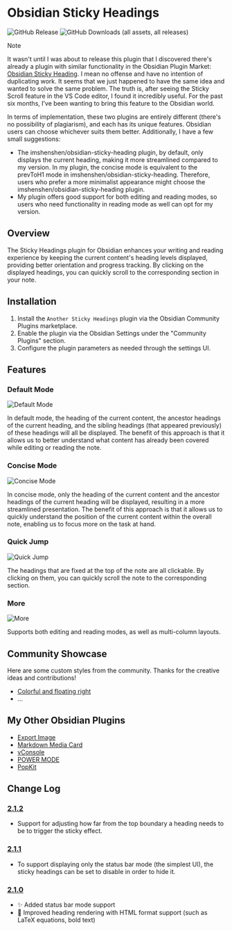 # Obsidian Sticky Headings

![GitHub Release](https://img.shields.io/github/v/release/zhouhua/obsidian-sticky-headings?include_prereleases&style=flat) ![GitHub Downloads (all assets, all releases)](https://img.shields.io/github/downloads/zhouhua/obsidian-sticky-headings/total?style=flat)

> [!NOTE]
>
> It wasn't until I was about to release this plugin that I discovered there's already a plugin with similar functionality in the Obsidian Plugin Market: [Obsidian Sticky Heading](https://github.com/imshenshen/obsidian-sticky-heading). I mean no offense and have no intention of duplicating work. It seems that we just happened to have the same idea and wanted to solve the same problem. The truth is, after seeing the Sticky Scroll feature in the VS Code editor, I found it incredibly useful. For the past six months, I’ve been wanting to bring this feature to the Obsidian world.
>
> In terms of implementation, these two plugins are entirely different (there's no possibility of plagiarism), and each has its unique features. Obsidian users can choose whichever suits them better. Additionally, I have a few small suggestions:
>
> * The imshenshen/obsidian-sticky-heading plugin, by default, only displays the current heading, making it more streamlined compared to my version. In my plugin, the concise mode is equivalent to the prevToH1 mode in imshenshen/obsidian-sticky-heading. Therefore, users who prefer a more minimalist appearance might choose the imshenshen/obsidian-sticky-heading plugin.
> * My plugin offers good support for both editing and reading modes, so users who need functionality in reading mode as well can opt for my version.

## Overview

The Sticky Headings plugin for Obsidian enhances your writing and reading experience by keeping the current content's heading levels displayed, providing better orientation and progress tracking. By clicking on the displayed headings, you can quickly scroll to the corresponding section in your note.

## Installation

1. Install the `Another Sticky Headings` plugin via the Obsidian Community Plugins marketplace.
2. Enable the plugin via the Obsidian Settings under the "Community Plugins" section.
3. Configure the plugin parameters as needed through the settings UI.

## Features

### Default Mode

![Default Mode](./screenshots/defaultMode.gif)

In default mode, the heading of the current content, the ancestor headings of the current heading, and the sibling headings (that appeared previously) of these headings will all be displayed. The benefit of this approach is that it allows us to better understand what content has already been covered while editing or reading the note.

### Concise Mode

![Concise Mode](./screenshots/conciseMode.gif)

In concise mode, only the heading of the current content and the ancestor headings of the current heading will be displayed, resulting in a more streamlined presentation. The benefit of this approach is that it allows us to quickly understand the position of the current content within the overall note, enabling us to focus more on the task at hand.

### Quick Jump

![Quick Jump](./screenshots/quickJump.gif)

The headings that are fixed at the top of the note are all clickable. By clicking on them, you can quickly scroll the note to the corresponding section.

### More

![More](./screenshots/more.gif)

Supports both editing and reading modes, as well as multi-column layouts.

## Community Showcase

Here are some custom styles from the community. Thanks for the creative ideas and contributions!

* [Colorful and floating right](https://gist.github.com/Aiuanyu/8539a8425435406ea79cbc64eaea6082)
* ...

## My Other Obsidian Plugins

* [Export Image](https://github.com/zhouhua/obsidian-export-image)
* [Markdown Media Card](https://github.com/zhouhua/obsidian-markdown-media-card)
* [vConsole](https://github.com/zhouhua/obsidian-vconsole)
* [POWER MODE](https://github.com/zhouhua/obsidian-power-mode)
* [PopKit](https://github.com/zhouhua/obsidian-popkit)

## Change Log

### [2.1.2](https://github.com/zhouhua/obsidian-sticky-headings/releases/tag/2.1.2)

* Support for adjusting how far from the top boundary a heading needs to be to trigger the sticky effect.

### [2.1.1](https://github.com/zhouhua/obsidian-sticky-headings/releases/tag/2.1.1)

* To support displaying only the status bar mode (the simplest UI), the sticky headings can be set to disable in order to hide it.

### [2.1.0](https://github.com/zhouhua/obsidian-sticky-headings/releases/tag/2.1.0)

* ✨ Added status bar mode support
* 🎨 Improved heading rendering with HTML format support (such as LaTeX equations, bold text)
